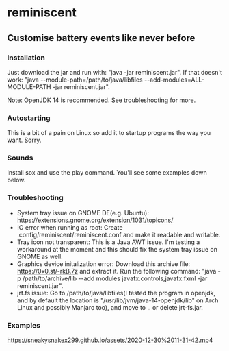 # reminiscent
## Customise battery events like never before

### Installation
Just download the jar and run with: "java -jar reminiscent.jar". If that doesn't work: "java --module-path=/path/to/java/libfiles --add-modules=ALL-MODULE-PATH -jar reminiscent.jar".

Note: OpenJDK 14 is recommended. See troubleshooting for more.

### Autostarting
This is a bit of a pain on Linux so add it to startup programs the way you want. Sorry.

### Sounds
Install sox and use the play command. You'll see some examples down below.

### Troubleshooting
- System tray issue on GNOME DE(e.g. Ubuntu): https://extensions.gnome.org/extension/1031/topicons/
- IO error when running as root: Create .config/reminiscent/reminiscent.conf and make it readable and writable.
- Tray icon not transparent: This is a Java AWT issue. I'm testing a workaround at the moment and this should fix the system tray issue on GNOME as well.
- Graphics device initalization error: Download this archive file: https://0x0.st/-rkB.7z and extract it. Run the following command: "java -p /path/to/archive/lib --add modules javafx.controls,javafx.fxml -jar reminiscent.jar".
- jrt.fs issue: Go to /path/to/java/libfiles(I tested the program in openjdk, and by default the location is "/usr/lib/jvm/java-14-openjdk/lib" on Arch Linux and possibly Manjaro too), and move to .. or delete jrt-fs.jar.

### Examples
https://sneakysnakex299.github.io/assets/2020-12-30%2011-31-42.mp4
